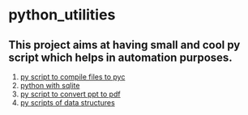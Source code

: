 # python_utilities
## This project aims at having small and cool py script which helps in automation purposes.
1. [py script to compile files to pyc](https://github.com/NAnnamalai/python_utilities/blob/master/py_to_pyc/gen_pyc.py "py script to compile files to pyc")
2. [python with sqlite](https://github.com/NAnnamalai/python_utilities/blob/master/python_with_sqlite/python_with_sqlite.ipynb "python with sqlite")
3. [py script to convert ppt to pdf](https://github.com/NAnnamalai/python_utilities/blob/master/publish_pdf/ppt_pdf.py "py script to convert ppt to pdf")
4. [py scripts of data structures](https://github.com/NAnnamalai/python_utilities/blob/master/data_structures/ "py scripts of data structures")
